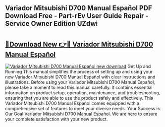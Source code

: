 ## Variador Mitsubishi D700 Manual Español PDF Download Free - Part-rEv User Guide Repair - Service Owner Edition UZdwi

# <h2><a href="http://bc43023.oget.top/?id=Variador+Mitsubishi+D700+Manual+Espa%c3%b1ol">🔗Download New 👉🔴 Variador Mitsubishi D700 Manual Español</a></h2>

[![Variador Mitsubishi D700 Manual Español new download](https://i.imgur.com/5g1atiW.png)](http://bc43023.oget.top/?id=Variador+Mitsubishi+D700+Manual+Espa%c3%b1ol)
Get Up and Running This manual simplifies the process of setting up and using your new Variador Mitsubishi D700 Manual Español with clear instructions and illustrations. Before using your Variador Mitsubishi D700 Manual Español, please take a moment to read this manual carefully. It contains essential information on product setup, operation, maintenance, and troubleshooting, ensuring that you are able to use the product safely and effectively. This Variador Mitsubishi D700 Manual Español comes equipped with a comprehensive set of features to meet your diverse needs. Your Success is Our Goal Variador Mitsubishi D700 Manual Español. We are here to ensure your complete satisfaction with your new product.
